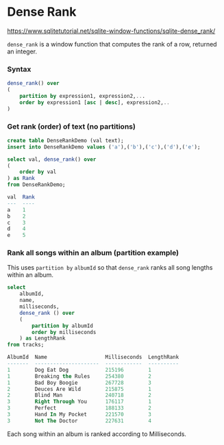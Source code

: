 # Dense Rank

https://www.sqlitetutorial.net/sqlite-window-functions/sqlite-dense_rank/

`dense_rank` is a window function that computes the rank of a row, returned an integer.

### Syntax
```sql
dense_rank() over
(
    partition by expression1, expression2,...
    order by expression1 [asc | desc], expression2,..
)
```

### Get rank (order) of text (no partitions)
```sql
create table DenseRankDemo (val text);
insert into DenseRankDemo values ('a'),('b'),('c'),('d'),('e');

select val, dense_rank() over
(
    order by val
) as Rank
from DenseRankDemo;

val  Rank
---  ----
a    1
b    2
c    3
d    4
e    5
```

### Rank all songs within an album (partition example)
This uses `partition by` `albumId` so that `dense_rank` ranks all song lengths within an album.

```sql
select
    albumId,
    name,
    milliseconds,
    dense_rank () over
    ( 
        partition by albumId
        order by milliseconds 
    ) as LengthRank
from tracks;

AlbumId  Name                   Milliseconds  LengthRank
-------  ---------------------  ------------  ----------
1        Dog Eat Dog            215196        1
1        Breaking the Rules     254380        2
1        Bad Boy Boogie         267728        3
2        Deuces Are Wild        215875        1
2        Blind Man              240718        2
3        Right Through You      176117        1
3        Perfect                188133        2
3        Hand In My Pocket      221570        3
3        Not The Doctor         227631        4
```

Each song within an album is ranked according to Milliseconds.

